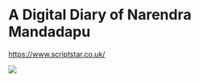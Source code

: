# A Digital Diary of Narendra Mandadapu

https://www.scriptstar.co.uk/

<img href="/static/media/2016-Sep/Page_Speed.mp4.gif" src="Fastest blog on the earth" />